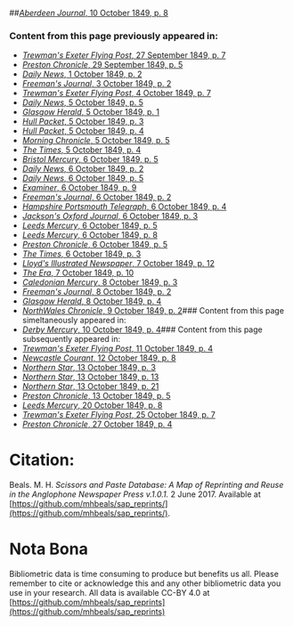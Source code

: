 ##[*Aberdeen Journal*, 10 October 1849, p. 8](https://mhbeals.github.io/sap_html/Aberdeen-Journal/Aberdeen-Journal-10-October-1849-p-8)

### Content from this page previously appeared in:
+ [*Trewman's Exeter Flying Post*, 27 September 1849, p. 7](https://mhbeals.github.io/sap_html/Trewman's-Exeter-Flying-Post/Trewman's-Exeter-Flying-Post-27-September-1849-p-7)
+ [*Preston Chronicle*, 29 September 1849, p. 5](https://mhbeals.github.io/sap_html/Preston-Chronicle/Preston-Chronicle-29-September-1849-p-5)
+ [*Daily News*, 1 October 1849, p. 2](https://mhbeals.github.io/sap_html/Daily-News/Daily-News-1-October-1849-p-2)
+ [*Freeman's Journal*, 3 October 1849, p. 2](https://mhbeals.github.io/sap_html/Freeman's-Journal/Freeman's-Journal-3-October-1849-p-2)
+ [*Trewman's Exeter Flying Post*, 4 October 1849, p. 7](https://mhbeals.github.io/sap_html/Trewman's-Exeter-Flying-Post/Trewman's-Exeter-Flying-Post-4-October-1849-p-7)
+ [*Daily News*, 5 October 1849, p. 5](https://mhbeals.github.io/sap_html/Daily-News/Daily-News-5-October-1849-p-5)
+ [*Glasgow Herald*, 5 October 1849, p. 1](https://mhbeals.github.io/sap_html/Glasgow-Herald/Glasgow-Herald-5-October-1849-p-1)
+ [*Hull Packet*, 5 October 1849, p. 3](https://mhbeals.github.io/sap_html/Hull-Packet/Hull-Packet-5-October-1849-p-3)
+ [*Hull Packet*, 5 October 1849, p. 4](https://mhbeals.github.io/sap_html/Hull-Packet/Hull-Packet-5-October-1849-p-4)
+ [*Morning Chronicle*, 5 October 1849, p. 5](https://mhbeals.github.io/sap_html/Morning-Chronicle/Morning-Chronicle-5-October-1849-p-5)
+ [*The Times*, 5 October 1849, p. 4](https://mhbeals.github.io/sap_html/The-Times/The-Times-5-October-1849-p-4)
+ [*Bristol Mercury*, 6 October 1849, p. 5](https://mhbeals.github.io/sap_html/Bristol-Mercury/Bristol-Mercury-6-October-1849-p-5)
+ [*Daily News*, 6 October 1849, p. 2](https://mhbeals.github.io/sap_html/Daily-News/Daily-News-6-October-1849-p-2)
+ [*Daily News*, 6 October 1849, p. 5](https://mhbeals.github.io/sap_html/Daily-News/Daily-News-6-October-1849-p-5)
+ [*Examiner*, 6 October 1849, p. 9](https://mhbeals.github.io/sap_html/Examiner/Examiner-6-October-1849-p-9)
+ [*Freeman's Journal*, 6 October 1849, p. 2](https://mhbeals.github.io/sap_html/Freeman's-Journal/Freeman's-Journal-6-October-1849-p-2)
+ [*Hampshire Portsmouth Telegraph*, 6 October 1849, p. 4](https://mhbeals.github.io/sap_html/Hampshire-Portsmouth-Telegraph/Hampshire-Portsmouth-Telegraph-6-October-1849-p-4)
+ [*Jackson's Oxford Journal*, 6 October 1849, p. 3](https://mhbeals.github.io/sap_html/Jackson's-Oxford-Journal/Jackson's-Oxford-Journal-6-October-1849-p-3)
+ [*Leeds Mercury*, 6 October 1849, p. 5](https://mhbeals.github.io/sap_html/Leeds-Mercury/Leeds-Mercury-6-October-1849-p-5)
+ [*Leeds Mercury*, 6 October 1849, p. 8](https://mhbeals.github.io/sap_html/Leeds-Mercury/Leeds-Mercury-6-October-1849-p-8)
+ [*Preston Chronicle*, 6 October 1849, p. 5](https://mhbeals.github.io/sap_html/Preston-Chronicle/Preston-Chronicle-6-October-1849-p-5)
+ [*The Times*, 6 October 1849, p. 3](https://mhbeals.github.io/sap_html/The-Times/The-Times-6-October-1849-p-3)
+ [*Lloyd's Illustrated Newspaper*, 7 October 1849, p. 12](https://mhbeals.github.io/sap_html/Lloyd's-Illustrated-Newspaper/Lloyd's-Illustrated-Newspaper-7-October-1849-p-12)
+ [*The Era*, 7 October 1849, p. 10](https://mhbeals.github.io/sap_html/The-Era/The-Era-7-October-1849-p-10)
+ [*Caledonian Mercury*, 8 October 1849, p. 3](https://mhbeals.github.io/sap_html/Caledonian-Mercury/Caledonian-Mercury-8-October-1849-p-3)
+ [*Freeman's Journal*, 8 October 1849, p. 2](https://mhbeals.github.io/sap_html/Freeman's-Journal/Freeman's-Journal-8-October-1849-p-2)
+ [*Glasgow Herald*, 8 October 1849, p. 4](https://mhbeals.github.io/sap_html/Glasgow-Herald/Glasgow-Herald-8-October-1849-p-4)
+ [*NorthWales Chronicle*, 9 October 1849, p. 2](https://mhbeals.github.io/sap_html/NorthWales-Chronicle/NorthWales-Chronicle-9-October-1849-p-2)### Content from this page simeltaneously appeared in:
+ [*Derby Mercury*, 10 October 1849, p. 4](https://mhbeals.github.io/sap_html/Derby-Mercury/Derby-Mercury-10-October-1849-p-4)### Content from this page subsequently appeared in:
+ [*Trewman's Exeter Flying Post*, 11 October 1849, p. 4](https://mhbeals.github.io/sap_html/Trewman's-Exeter-Flying-Post/Trewman's-Exeter-Flying-Post-11-October-1849-p-4)
+ [*Newcastle Courant*, 12 October 1849, p. 8](https://mhbeals.github.io/sap_html/Newcastle-Courant/Newcastle-Courant-12-October-1849-p-8)
+ [*Northern Star*, 13 October 1849, p. 3](https://mhbeals.github.io/sap_html/Northern-Star/Northern-Star-13-October-1849-p-3)
+ [*Northern Star*, 13 October 1849, p. 13](https://mhbeals.github.io/sap_html/Northern-Star/Northern-Star-13-October-1849-p-13)
+ [*Northern Star*, 13 October 1849, p. 21](https://mhbeals.github.io/sap_html/Northern-Star/Northern-Star-13-October-1849-p-21)
+ [*Preston Chronicle*, 13 October 1849, p. 5](https://mhbeals.github.io/sap_html/Preston-Chronicle/Preston-Chronicle-13-October-1849-p-5)
+ [*Leeds Mercury*, 20 October 1849, p. 8](https://mhbeals.github.io/sap_html/Leeds-Mercury/Leeds-Mercury-20-October-1849-p-8)
+ [*Trewman's Exeter Flying Post*, 25 October 1849, p. 7](https://mhbeals.github.io/sap_html/Trewman's-Exeter-Flying-Post/Trewman's-Exeter-Flying-Post-25-October-1849-p-7)
+ [*Preston Chronicle*, 27 October 1849, p. 4](https://mhbeals.github.io/sap_html/Preston-Chronicle/Preston-Chronicle-27-October-1849-p-4)
                    
# Citation: 

Beals. M. H. *Scissors and Paste Database: A Map of Reprinting and Reuse in the Anglophone Newspaper Press v.1.0.1.* 2 June 2017. Available at [https://github.com/mhbeals/sap_reprints/](https://github.com/mhbeals/sap_reprints/). 
                    
# Nota Bona

Bibliometric data is time consuming to produce but benefits us all. Please remember to cite or acknowledge this and any other bibliometric data you use in your research. All data is available CC-BY 4.0 at [https://github.com/mhbeals/sap_reprints](https://github.com/mhbeals/sap_reprints)